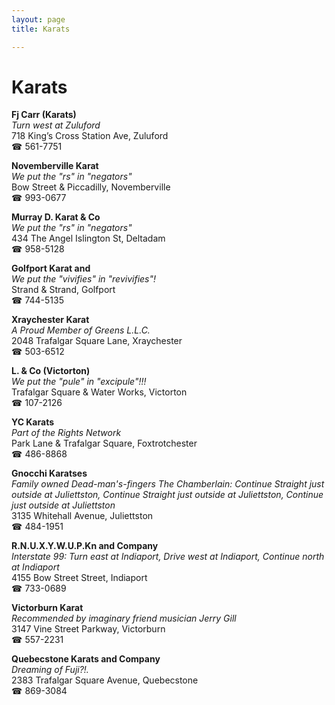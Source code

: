 ```yaml
---
layout: page 
title: Karats

---
```



# Karats


 **Fj Carr (Karats)**  
_Turn west at Zuluford_  
718 King’s Cross Station Ave, Zuluford  
☎ 561-7751

**Novemberville Karat**  
_We put the "rs" in "negators"_  
Bow Street & Piccadilly, Novemberville  
☎ 993-0677

**Murray D. Karat & Co**  
_We put the "rs" in "negators"_  
434 The Angel Islington St, Deltadam  
☎ 958-5128

**Golfport Karat and**  
_We put the "vivifies" in "revivifies"!_  
Strand & Strand, Golfport  
☎ 744-5135

**Xraychester Karat**  
_A Proud Member of Greens L.L.C._  
2048 Trafalgar Square Lane, Xraychester  
☎ 503-6512

**L. & Co (Victorton)**  
_We put the "pule" in "excipule"!!!_  
Trafalgar Square & Water Works, Victorton  
☎ 107-2126

**YC Karats**  
_Part of the Rights Network_  
Park Lane & Trafalgar Square, Foxtrotchester  
☎ 486-8868

**Gnocchi Karatses**  
_Family owned Dead-man's-fingers 
The Chamberlain: Continue Straight just outside at Juliettston, Continue Straight just outside at Juliettston, Continue just outside at Juliettston_  
3135 Whitehall Avenue, Juliettston  
☎ 484-1951

**R.N.U.X.Y.W.U.P.Kn and Company**  
_Interstate 99: Turn east at Indiaport, Drive west at Indiaport, Continue north at Indiaport_  
4155 Bow Street Street, Indiaport  
☎ 733-0689

**Victorburn Karat**  
_Recommended by imaginary friend musician Jerry Gill_  
3147 Vine Street Parkway, Victorburn  
☎ 557-2231

**Quebecstone Karats and Company**  
_Dreaming of Fuji?!._  
2383 Trafalgar Square Avenue, Quebecstone  
☎ 869-3084

